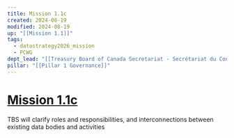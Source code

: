 ```yaml
---
title: Mission 1.1c
created: 2024-08-19
modified: 2024-08-19
up: "[[Mission 1.1]]"
tags:
  - datastrategy2026_mission
  - PCWG
dept_lead: "[[Treasury Board of Canada Secretariat - Secrétariat du Conseil du Trésor du Canada - TBS - SCT]]"
pillar: "[[Pillar 1 Governance]]"
---
```

# [Mission 1.1c](Mission%201.1c.md)

TBS will clarify roles and responsibilities, and interconnections between existing data bodies and activities
